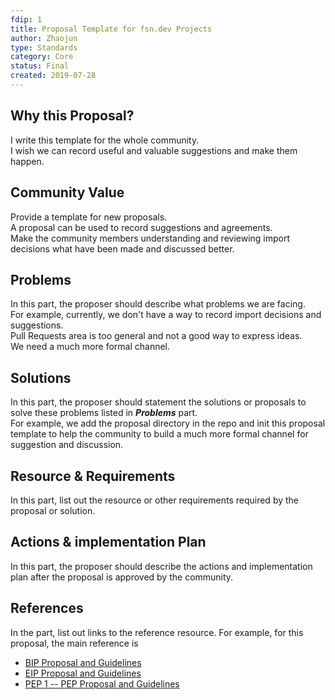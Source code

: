 ```yaml
---
fdip: 1
title: Proposal Template for fsn.dev Projects
author: Zhaojun
type: Standards
category: Core
status: Final
created: 2019-07-28
---
```


## Why this Proposal?

I write this template for the whole community. <br>
I wish we can record useful and valuable suggestions and make them happen.

## Community Value

Provide a template for new proposals. <br>
A proposal can be used to record suggestions and agreements. <br>
Make the community members understanding and reviewing import decisions what have been made and discussed better.

## Problems

In this part, the proposer should describe what problems we are facing. <br>
For example, currently, we don't have a way to record import decisions and suggestions. <br>
Pull Requests area is too general and not a good way to express ideas. <br>
We need a much more formal channel.

## Solutions

In this part, the proposer should statement the solutions or proposals to solve these problems listed in ***Problems*** part. <br>
For example, we add the proposal directory in the repo and init this proposal template to help the community to build a much more formal channel for suggestion and discussion.

## Resource & Requirements

In this part, list out the resource or other requirements required by the proposal or solution.

## Actions & implementation Plan

In this part, the proposer should describe the actions and implementation plan after the proposal is approved by the community.

## References

In the part, list out links to the reference resource.
For example, for this proposal, the main reference is <br>
- [BIP Proposal and Guidelines](https://github.com/bitcoin/bips)
- [EIP Proposal and Guidelines](https://github.com/ethereum/EIPs)
- [PEP 1 -- PEP Proposal and Guidelines](https://www.python.org/dev/peps/pep-0001/)
